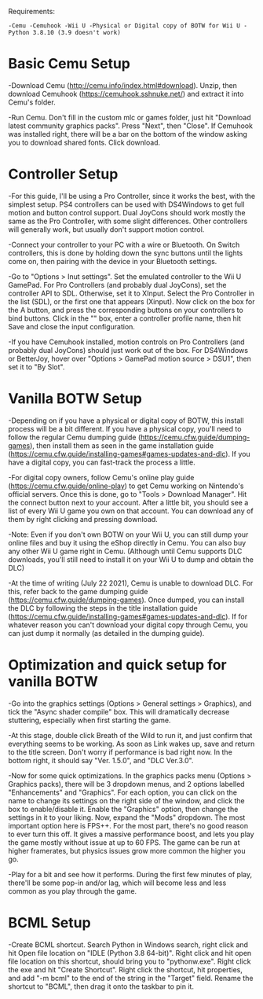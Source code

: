 Requirements:

`-Cemu
-Cemuhook
-Wii U
-Physical or Digital copy of BOTW for Wii U
-Python 3.8.10 (3.9 doesn't work)`
	
# Basic Cemu Setup
	
-Download Cemu (http://cemu.info/index.html#download). Unzip, then download Cemuhook (https://cemuhook.sshnuke.net/) and extract it into Cemu's folder.
	
-Run Cemu. Don't fill in the custom mlc or games folder, just hit "Download latest community graphics packs". Press "Next", then "Close". If Cemuhook was installed right, there will be a bar on the bottom of the window asking you to download shared fonts. Click download.
	
# Controller Setup
	
-For this guide, I'll be using a Pro Controller, since it works the best, with the simplest setup. PS4 controllers can be used with DS4Windows to get full motion and button control support. Dual JoyCons should work mostly the same as the Pro Controller, with some slight differences. Other controllers will generally work, but usually don't support motion control.
	
-Connect your controller to your PC with a wire or Bluetooth. On Switch controllers, this is done by holding down the sync buttons until the lights come on, then pairing with the device in your Bluetooth settings.
	
-Go to "Options > Inut settings". Set the emulated controller to the Wii U GamePad. For Pro Controllers (and probably dual JoyCons), set the controller API to SDL. Otherwise, set it to XInput. Select the Pro Controller in the list (SDL), or the first one that appears (Xinput). Now click on the box for the A button, and press the corresponding buttons on your controllers to bind buttons. Click in the "<profile name>" box, enter a controller profile name, then hit Save and close the input configuration.
	
-If you have Cemuhook installed, motion controls on Pro Controllers (and probably dual JoyCons) should just work out of the box. For DS4Windows or BetterJoy, hover over "Options > GamePad motion source > DSU1", then set it to "By Slot".
	
# Vanilla BOTW Setup

-Depending on if you have a physical or digital copy of BOTW, this install process will be a bit different. If you have a physical copy, you'll need to follow the regular Cemu dumping guide (https://cemu.cfw.guide/dumping-games), then install them as seen in the game installation guide (https://cemu.cfw.guide/installing-games#games-updates-and-dlc). If you have a digital copy, you can fast-track the process a little.
	
-For digital copy owners, follow Cemu's online play guide (https://cemu.cfw.guide/online-play) to get Cemu working on Nintendo's official servers. Once this is done, go to "Tools > Download Manager". Hit the connect button next to your account. After a little bit, you should see a list of every Wii U game you own on that account. You can download any of them by right clicking and pressing download.
	
-Note: Even if you don't own BOTW on your Wii U, you can still dump your online files and buy it using the eShop directly in Cemu. You can also buy any other Wii U game right in Cemu. (Although until Cemu supports DLC downloads, you'll still need to install it on your Wii U to dump and obtain the DLC)
	
-At the time of writing (July 22 2021), Cemu is unable to download DLC. For this, refer back to the game dumping guide (https://cemu.cfw.guide/dumping-games). Once dumped, you can install the DLC by following the steps in the title installation guide (https://cemu.cfw.guide/installing-games#games-updates-and-dlc). If for whatever reason you can't download your digital copy through Cemu, you can just dump it normally (as detailed in the dumping guide).

# Optimization and quick setup for vanilla BOTW
	
-Go into the graphics settings (Options > General settings > Graphics), and tick the "Async shader compile" box. This will dramatically decrease stuttering, especially when first starting the game.
	
-At this stage, double click Breath of the Wild to run it, and just confirm that everything seems to be working. As soon as Link wakes up, save and return to the title screen. Don't worry if performance is bad right now. In the bottom right, it should say "Ver. 1.5.0", and "DLC Ver.3.0".
	
-Now for some quick optimizations. In the graphics packs menu (Options > Graphics packs), there will be 3 dropdown menus, and 2 options labelled "Enhancements" and "Graphics". For each option, you can click on the name to change its settings on the right side of the window, and click the box to enable/disable it. Enable the "Graphics" option, then change the settings in it to your liking. Now, expand the "Mods" dropdown. The most important option here is FPS++. For the most part, there's no good reason to ever turn this off. It gives a massive performance boost, and lets you play the game mostly without issue at up to 60 FPS. The game can be run at higher framerates, but physics issues grow more common the higher you go.
	
-Play for a bit and see how it performs. During the first few minutes of play, there'll be some pop-in and/or lag, which will become less and less common as you play through the game.
	
# BCML Setup

-Create BCML shortcut. Search Python in Windows search, right click and hit Open file location on "IDLE (Python 3.8 64-bit)". Right click and hit open file location on this shortcut, should bring you to "pythonw.exe". Right click the exe and hit "Create Shortcut". Right click the shortcut, hit properties, and add "-m bcml" to the end of the string in the "Target" field. Rename the shortcut to "BCML", then drag it onto the taskbar to pin it.
